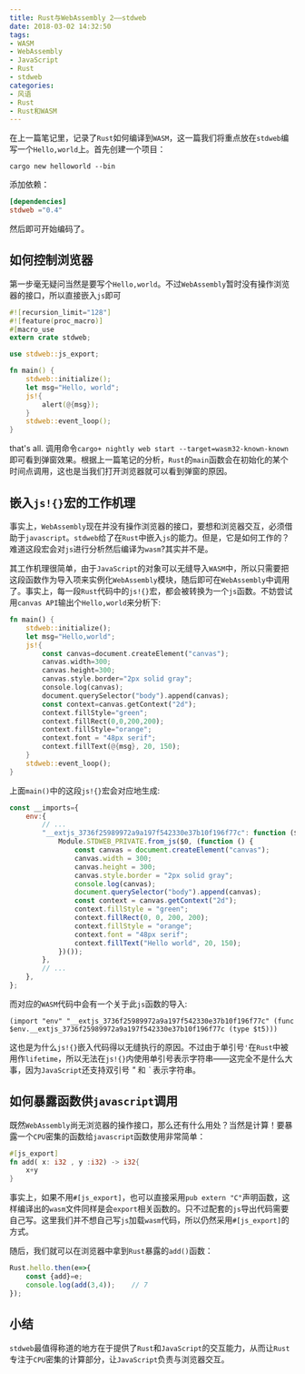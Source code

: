 ```yaml
---
title: Rust与WebAssembly 2——stdweb
date: 2018-03-02 14:32:50
tags:
- WASM
- WebAssembly
- JavaScript 
- Rust
- stdweb
categories:
- 风语
- Rust
- Rust和WASM
---
```


在上一篇笔记里，记录了`Rust`如何编译到`WASM`，这一篇我们将重点放在`stdweb`编写一个`Hello,world`上。首先创建一个项目：
```
cargo new helloworld --bin
```
添加依赖：
```toml
[dependencies]
stdweb ="0.4"
```
然后即可开始编码了。

## 如何控制浏览器

第一步毫无疑问当然是要写个`Hello,world`。不过`WebAssembly`暂时没有操作浏览器的接口，所以直接嵌入`js`即可
```Rust
#![recursion_limit="128"]
#![feature(proc_macro)]
#[macro_use
extern crate stdweb;

use stdweb::js_export;

fn main() {
    stdweb::initialize();
    let msg="Hello, world";
    js!{
        alert(@{msg});
    }
    stdweb::event_loop();
}
```
that's all. 调用命令`cargo+ nightly web start --target=wasm32-known-known`即可看到弹窗效果。根据上一篇笔记的分析，`Rust`的`main`函数会在初始化的某个时间点调用，这也是当我们打开浏览器就可以看到弹窗的原因。

## 嵌入`js!{}`宏的工作机理 

事实上，`WebAssembly`现在并没有操作浏览器的接口，要想和浏览器交互，必须借助于`javascript`。`stdweb`给了在`Rust`中嵌入`js`的能力。但是，它是如何工作的？难道这段宏会对`js`进行分析然后编译为`wasm`?其实并不是。

其工作机理很简单，由于`JavaScript`的对象可以无缝导入`WASM`中，所以只需要把这段函数作为导入项来实例化`WebAssembly`模块，随后即可在`WebAssembly`中调用了。事实上，每一段`Rust`代码中的`js!{}`宏，都会被转换为一个`js`函数。不妨尝试用`canvas API`输出个`Hello,world`来分析下:
```Rust
fn main() {
    stdweb::initialize();
    let msg="Hello,world";
    js!{
        const canvas=document.createElement("canvas");
        canvas.width=300;
        canvas.height=300;
        canvas.style.border="2px solid gray";
        console.log(canvas);
        document.querySelector("body").append(canvas);
        const context=canvas.getContext("2d");
        context.fillStyle="green";
        context.fillRect(0,0,200,200);
        context.fillStyle="orange";
        context.font = "48px serif";
        context.fillText(@{msg}, 20, 150);
    }
    stdweb::event_loop();
}
```
上面`main()`中的这段`js!{}`宏会对应地生成:
```javascript
const __imports={
    env:{
        // ...
        "__extjs_3736f25989972a9a197f542330e37b10f196f77c": function ($0) {
            Module.STDWEB_PRIVATE.from_js($0, (function () {
                const canvas = document.createElement("canvas");
                canvas.width = 300;
                canvas.height = 300;
                canvas.style.border = "2px solid gray";
                console.log(canvas);
                document.querySelector("body").append(canvas);
                const context = canvas.getContext("2d");
                context.fillStyle = "green";
                context.fillRect(0, 0, 200, 200);
                context.fillStyle = "orange";
                context.font = "48px serif";
                context.fillText("Hello world", 20, 150);
            })());
        },
        // ...
    },
};
```
而对应的`WASM`代码中会有一个关于此`js`函数的导入:
```wat
(import "env" "__extjs_3736f25989972a9a197f542330e37b10f196f77c" (func $env.__extjs_3736f25989972a9a197f542330e37b10f196f77c (type $t5)))
```
这也是为什么`js!{}`嵌入代码得以无缝执行的原因。不过由于单引号`'`在`Rust`中被用作`lifetime`，所以无法在`js!{}`内使用单引号表示字符串——这完全不是什么大事，因为`JavaScript`还支持双引号 *"* 和 *`* 表示字符串。

## 如何暴露函数供`javascript`调用

既然`WebAssembly`尚无浏览器的操作接口，那么还有什么用处？当然是计算！要暴露一个`CPU`密集的函数给`javascript`函数使用非常简单：
```Rust
#[js_export]
fn add( x: i32 , y :i32) -> i32{
    x+y
}
```
事实上，如果不用`#[js_export]`，也可以直接采用`pub extern "C"`声明函数，这样编译出的`wasm`文件同样是会`export`相关函数的。只不过配套的`js`导出代码需要自己写。这里我们并不想自己写`js`加载`wasm`代码，所以仍然采用`#[js_export]`的方式。

随后，我们就可以在浏览器中拿到`Rust`暴露的`add()`函数：
```javascript
Rust.hello.then(e=>{
    const {add}=e;
    console.log(add(3,4));    // 7
});
```

## 小结

`stdweb`最值得称道的地方在于提供了`Rust`和`JavaScript`的交互能力，从而让`Rust`专注于`CPU`密集的计算部分，让`JavaScript`负责与浏览器交互。